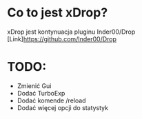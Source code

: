 # Co to jest xDrop?
xDrop jest kontynuacja pluginu Inder00/Drop [Link]https://github.com/Inder00/Drop

# TODO:

* Zmienić Gui
* Dodać TurboExp
* Dodać komende /reload
* Dodać więcej opcji do statystyk


  
